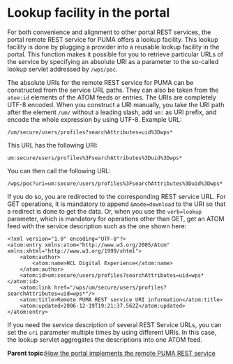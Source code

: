 # Lookup facility in the portal 

For both convenience and alignment to other portal REST services, the portal remote REST service for PUMA offers a lookup facility. This lookup facility is done by plugging a provider into a reusable lookup facility in the portal. This function makes it possible for you to retrieve particular URLs of the service by specifying an absolute URI as a parameter to the so-called lookup servlet addressed by `/wps/poc`.

The absolute URIs for the remote REST service for PUMA can be constructed from the service URL paths. They can also be taken from the `atom:id` elements of the ATOM feeds or entries. The URIs are completely UTF-8 encoded. When you construct a URI manually, you take the URI path after the element `/um/` without a leading slash, add `um:` as URI prefix, and encode the whole expression by using UTF-8. Example URL:

```
/um/secure/users/profiles?searchAttributes=uid%3Dwps*
```

This URL has the following URI:

```
um:secure/users/profiles%3FsearchAttributes%3Duid%3Dwps*
```

You can then call the following URL:

```
/wps/poc?uri=um:secure/users/profiles%3FsearchAttributes%3Duid%3Dwps*

```

If you do so, you are redirected to the corresponding REST service URL. For GET operations, it is mandatory to append `&mode=download` to the URI so that a redirect is done to get the data. Or, when you use the `verb=lookup` parameter, which is mandatory for operations other than GET, get an ATOM feed with the service description such as the one shown here:

```
<?xml version="1.0" encoding="UTF-8"?>
<atom:entry xmlns:atom="http://www.w3.org/2005/Atom" xmlns:xhtml="http://www.w3.org/1999/xhtml">
    <atom:author>
        <atom:name>HCL Digital Experience</atom:name>
    </atom:author>
    <atom:id>um:secure/users/profiles?searchAttributes=uid=wps*</atom:id>
    <atom:link href="/wps/um/secure/users/profiles?searchAttributes=uid=wps*"/>
    <atom:title>Remote PUMA REST service URI information</atom:title>
    <atom:updated>2006-12-19T19:21:37.562Z</atom:updated>
</atom:entry>

```

If you need the service description of several REST Service URLs, you can set the `uri` parameter multiple times by using different URIs. In this case, the lookup servlet aggregates the descriptions into one ATOM feed.

**Parent topic:**[How the portal implements the remote PUMA REST service ](../dev/uprof_rest_wpspec.md)

